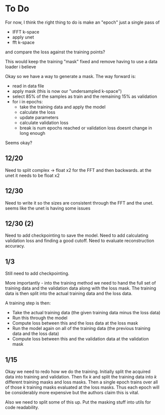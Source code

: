 # To Do

For now, I think the right thing to do is make an "epoch" just a single pass of 
 - IFFT k-space
 - apply unet
 - fft k-space

and compare the loss against the training points?

This would keep the training "mask" fixed and remove having to use a data loader i believe

Okay so we have a way to generate a mask. The way forward is:

 - read in data file
 - apply mask (this is now our "undersampled k-space")
 - select 85% of the samples as train and the remaining 15% as validation
 - for i in epochs:
   - take the training data and apply the model
   - calculate the loss
   - update parameters
   - calculate validation loss
   - break is num epochs reached or validation loss doesnt change in long enough

Seems okay?

## 12/20
Need to split complex -> float x2 for the FFT and then backwards. at the unet it needs to be float x2

## 12/30
Need to write it so the sizes are consistent through the FFT and the unet. seems like the unet is having some issues

## 12/30 (2)
Need to add checkpointing to save the model. Need to add calculating validation loss and finding a good cutoff. Need to evaluate reconstruction accuracy.

## 1/3
Still need to add checkpointing.

More importantly - into the training method we need to hand the full set of training data and the validation data along with the loss mask. The training data is then split into the actual training data and the loss data.

A training step is then:
  - Take the actual training data (the given training data minus the loss data)
  - Run this through the model
  - Compute loss between this and the loss data at the loss mask
  - Run the model again on all of the training data (the previous training data and the loss data)
  - Compute loss between this and the validation data at the validation mask


## 1/15
Okay we need to redo how we do the training. Initially split the acquired data into training and validation. Then fix $k$ and split the training data into $k$ different training masks and loss masks. Then a single epoch trains over all of those $k$ training masks evaluated at the loss masks. Thus each epoch will be considerably more expensive but the authors claim this is vital.

Also we need to split some of this up. Put the masking stuff into utils for code readability.

